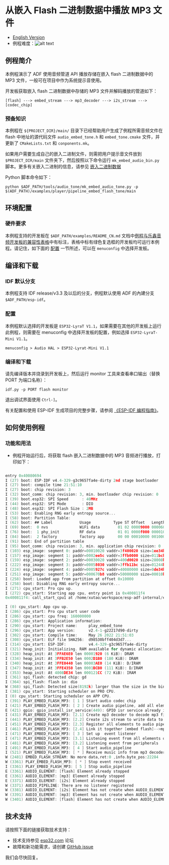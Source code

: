# 从嵌入 Flash 二进制数据中播放 MP3 文件

- [English Version](./README.md)
- 例程难度：![alt text](../../../docs/_static/level_basic.png "初级")


## 例程简介

本例程演示了 ADF 使用音频管道 API 播放存储在嵌入 flash 二进制数据中的 MP3 文件，一般可在项目中作为系统提示音使用。

开发板获取嵌入 flash 二进制数据中存储的 MP3 文件并解码播放的管道如下：

```
[flash] ---> embed_stream ---> mp3_decoder ---> i2s_stream ---> [codec_chip]
```

### 预备知识

本例程在 `${PROJECT_DIR}/main/` 目录下已经帮助用户生成了例程所需音频文件在 flash 中地址的源代码文件 `audio_embed_tone.h` 和 `embed_tone.cmake` 文件，并更新了 `CMakeLists.txt` 和 `conponents.mk`。

如果用户需要生成自己的嵌入二进制文件，则需把用户提示音文件放到 `$PROJECT_DIR/main` 文件夹下，然后按照以下命令运行 `mk_embed_audio_bin.py` 脚本。更多有关嵌入二进制的信息，请参见 [嵌入二进制数据](https://docs.espressif.com/projects/esp-idf/zh_CN/latest/esp32/api-guides/build-system.html#cmake-embed-data)

Python 脚本命令如下：

```
python $ADF_PATH/tools/audio_tone/mk_embed_audio_tone.py -p $(ADF_PATH)/examples/player/pipeline_embed_flash_tone/main
```


## 环境配置

### 硬件要求

本例程支持的开发板在 `$ADF_PATH/examples/README_CN.md` 文档中[例程与乐鑫音频开发板的兼容性表格](../../README_CN.md#例程与乐鑫音频开发板的兼容性)中有标注，表格中标有绿色复选框的开发板均可运行本例程。请记住，如下面的 [配置](#配置) 一节所述，可以在 `menuconfig` 中选择开发板。


## 编译和下载

### IDF 默认分支

本例程支持 IDF release/v3.3 及以后的分支，例程默认使用 ADF 的內建分支 `$ADF_PATH/esp-idf`。

### 配置

本例程默认选择的开发板是 `ESP32-LyraT V1.1`，如果需要在其他的开发板上运行此例程，则需要在 menuconfig 中选择开发板的配置，例如选择 `ESP32-LyraT-Mini V1.1`。

```
menuconfig > Audio HAL > ESP32-Lyrat-Mini V1.1
```

### 编译和下载

请先编译版本并烧录到开发板上，然后运行 monitor 工具来查看串口输出（替换 PORT 为端口名称）：

```
idf.py -p PORT flash monitor
```

退出调试界面使用 ``Ctrl-]``。

有关配置和使用 ESP-IDF 生成项目的完整步骤，请参阅 [《ESP-IDF 编程指南》](https://docs.espressif.com/projects/esp-idf/zh_CN/release-v4.2/esp32/index.html)。


## 如何使用例程

### 功能和用法

- 例程开始运行后，将获取 flash 嵌入二进制数据中的 MP3 音频进行播放，打印如下：

```c

entry 0x40080694
I (27) boot: ESP-IDF v4.4-329-g3c9657fa4e-dirty 2nd stage bootloader
I (27) boot: compile time 21:51:10
I (27) boot: chip revision: 3
I (32) boot_comm: chip revision: 3, min. bootloader chip revision: 0
I (39) boot.esp32: SPI Speed      : 40MHz
I (44) boot.esp32: SPI Mode       : DIO
I (48) boot.esp32: SPI Flash Size : 2MB
I (53) boot: Enabling RNG early entropy source...
I (58) boot: Partition Table:
I (62) boot: ## Label            Usage          Type ST Offset   Length
I (69) boot:  0 nvs              WiFi data        01 02 00009000 00006000
I (76) boot:  1 phy_init         RF data          01 01 0000f000 00001000
I (84) boot:  2 factory          factory app      00 00 00010000 00100000
I (91) boot: End of partition table
I (95) boot_comm: chip revision: 3, min. application chip revision: 0
I (103) esp_image: segment 0: paddr=00010020 vaddr=3f400020 size=1ee34h (126516) map
I (157) esp_image: segment 1: paddr=0002ee5c vaddr=3ffb0000 size=011bch (  4540) load
I (159) esp_image: segment 2: paddr=00030020 vaddr=400d0020 size=28008h (163848) map
I (222) esp_image: segment 3: paddr=00058030 vaddr=3ffb11bc size=01244h (  4676) load
I (224) esp_image: segment 4: paddr=0005927c vaddr=40080000 size=0de34h ( 56884) load
I (251) esp_image: segment 5: paddr=000670b8 vaddr=50000000 size=00010h (    16) load
I (258) boot: Loaded app from partition at offset 0x10000
I (258) boot: Disabling RNG early entropy source...
I (271) cpu_start: Pro cpu up.
I (272) cpu_start: Starting app cpu, entry point is 0x400811f4
0x400811f4: call_start_cpu1 at /home/xutao/workspace/esp-adf-internal/esp-idf/components/esp_system/port/cpu_start.c:160

I (0) cpu_start: App cpu up.
I (286) cpu_start: Pro cpu start user code
I (286) cpu_start: cpu freq: 160000000
I (286) cpu_start: Application information:
I (290) cpu_start: Project name:     play_embed_tone
I (296) cpu_start: App version:      v2.4-1-g22217d90-dirty
I (302) cpu_start: Compile time:     May 26 2022 21:51:03
I (308) cpu_start: ELF file SHA256:  d98530bff404d3d7...
I (314) cpu_start: ESP-IDF:          v4.4-329-g3c9657fa4e-dirty
I (321) heap_init: Initializing. RAM available for dynamic allocation:
I (328) heap_init: At 3FFAE6E0 len 00001920 (6 KiB): DRAM
I (334) heap_init: At 3FFB2E50 len 0002D1B0 (180 KiB): DRAM
I (340) heap_init: At 3FFE0440 len 00003AE0 (14 KiB): D/IRAM
I (347) heap_init: At 3FFE4350 len 0001BCB0 (111 KiB): D/IRAM
I (353) heap_init: At 4008DE34 len 000121CC (72 KiB): IRAM
I (361) spi_flash: detected chip: gd
I (364) spi_flash: flash io: dio
W (368) spi_flash: Detected size(8192k) larger than the size in the binary image header(2048k). Using the size in the binary image header.
I (381) cpu_start: Starting scheduler on PRO CPU.
I (0) cpu_start: Starting scheduler on APP CPU.
I (391) PLAY_EMBED_FLASH_MP3: [ 1 ] Start audio codec chip
I (421) PLAY_EMBED_FLASH_MP3: [ 2 ] Create audio pipeline, add all elements to pipeline, and subscribe pipeline event
E (421) gpio: gpio_install_isr_service(449): GPIO isr service already installed
I (431) PLAY_EMBED_FLASH_MP3: [2.1] Create mp3 decoder to decode mp3 file and set custom read callback
I (441) PLAY_EMBED_FLASH_MP3: [2.2] Create i2s stream to write data to codec chip
I (451) PLAY_EMBED_FLASH_MP3: [2.3] Register all elements to audio pipeline
I (461) PLAY_EMBED_FLASH_MP3: [2.4] Link it together [embed flash]-->mp3_decoder-->i2s_stream-->[codec_chip]
I (471) PLAY_EMBED_FLASH_MP3: [ 3 ] Set up  event listener
I (471) PLAY_EMBED_FLASH_MP3: [3.1] Listening event from all elements of pipeline
I (481) PLAY_EMBED_FLASH_MP3: [3.2] Listening event from peripherals
I (491) PLAY_EMBED_FLASH_MP3: [ 4 ] Start audio_pipeline
I (521) PLAY_EMBED_FLASH_MP3: [ * ] Receive music info from mp3 decoder, sample_rates=16000, bits=16, ch=1
W (2481) EMBED_FLASH_STREAM: No more data,ret:0 ,info.byte_pos:22284
W (3361) PLAY_EMBED_FLASH_MP3: [ * ] Stop event received
I (3361) PLAY_EMBED_FLASH_MP3: [ 5 ] Stop audio_pipeline
E (3361) AUDIO_ELEMENT: [flash] Element already stopped
E (3361) AUDIO_ELEMENT: [mp3] Element already stopped
E (3371) AUDIO_ELEMENT: [i2s] Element already stopped
W (3371) AUDIO_PIPELINE: There are no listener registered
W (3381) AUDIO_ELEMENT: [i2s] Element has not create when AUDIO_ELEMENT_TERMINATE
W (3391) AUDIO_ELEMENT: [mp3] Element has not create when AUDIO_ELEMENT_TERMINATE
W (3401) AUDIO_ELEMENT: [flash] Element has not create when AUDIO_ELEMENT_TERMINATE

```


## 技术支持
请按照下面的链接获取技术支持：

- 技术支持参见 [esp32.com](https://esp32.com/viewforum.php?f=20) 论坛
- 故障和新功能需求，请创建 [GitHub issue](https://github.com/espressif/esp-adf/issues)

我们会尽快回复。
